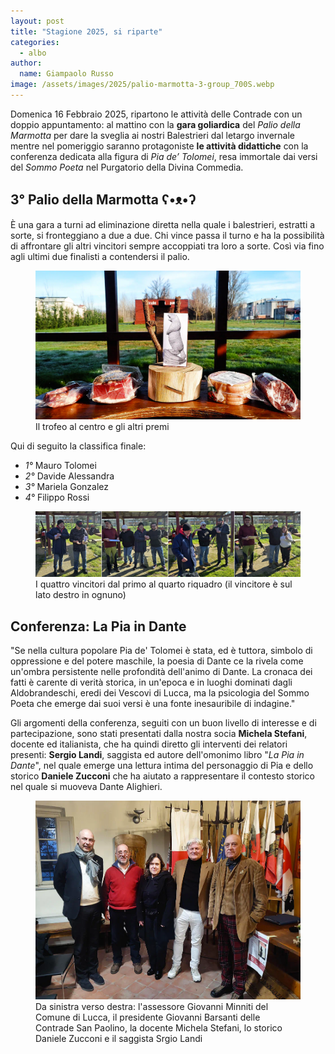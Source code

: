 ```yaml
---
layout: post
title: "Stagione 2025, si riparte"
categories: 
  - albo
author:
  name: Giampaolo Russo
image: /assets/images/2025/palio-marmotta-3-group_700S.webp
---
```


 Domenica 16 Febbraio 2025, ripartono le attività delle Contrade con un doppio appuntamento: al mattino con la **gara goliardica** del *Palio della Marmotta* per dare la sveglia ai nostri Balestrieri dal letargo invernale mentre nel pomeriggio saranno protagoniste **le attività didattiche** con la conferenza dedicata alla figura di *Pia de’ Tolomei*, resa immortale dai versi del *Sommo Poeta* nel Purgatorio della Divina Commedia.

<!-- more -->

## 3° Palio della Marmotta ʕ•ᴥ•ʔ

È una gara a turni ad eliminazione diretta nella quale i balestrieri, estratti a sorte, si fronteggiano a due a due. Chi vince passa il turno e ha la possibilità di affrontare gli altri vincitori sempre accoppiati tra loro a sorte. Così via fino agli ultimi due finalisti a contendersi il palio.

<figure class="align-center">
    <img src="/assets/images/2025/palio-marmotta-3-trofei_700S.webp" alt="terzo palio marmotta trofei">
  <figcaption>Il trofeo al centro e gli altri premi</figcaption>
</figure>

Qui di seguito la classifica finale:

* *1°* Mauro Tolomei
* *2°* Davide Alessandra
* *3°* Mariela Gonzalez
* *4°* Filippo Rossi

<figure class="align-center">
    <img src="/assets/images/2025/palio-marmotta-3-winners_700S.webp" alt="terzo palio marmotta vincitori">
  <figcaption>I quattro vincitori dal primo al quarto riquadro (il vincitore è sul lato destro in ognuno)</figcaption>
</figure>

## Conferenza: La Pia in Dante

"Se nella cultura popolare Pia de' Tolomei è stata, ed è tuttora, simbolo di oppressione e del potere maschile, la poesia di Dante ce la rivela come un'ombra persistente nelle profondità dell'animo di Dante. La cronaca dei fatti è carente di verità storica, in un'epoca e in luoghi dominati dagli Aldobrandeschi, eredi dei Vescovi di Lucca, ma la psicologia del Sommo Poeta che emerge dai suoi versi è una fonte inesauribile di indagine."

Gli argomenti della conferenza, seguiti con un buon livello di interesse e di partecipazione, sono stati presentati dalla nostra socia **Michela Stefani**, docente ed italianista, che ha quindi diretto gli interventi dei relatori presenti: **Sergio Landi**, saggista ed autore dell'omonimo libro "*La Pia in Dante*", nel quale emerge una lettura intima del personaggio di Pia e dello storico **Daniele Zucconi** che ha aiutato a rappresentare il contesto storico nel quale si muoveva Dante Alighieri.

<figure class="align-center">
    <img src="/assets/images/2025/pia-in-dante-gruppo_700S.webp" alt="terzo palio marmotta vincitori">
  <figcaption>Da sinistra verso destra: l'assessore Giovanni Minniti del Comune di Lucca, il presidente Giovanni Barsanti delle Contrade San Paolino, la docente Michela Stefani, lo storico Daniele Zucconi e il saggista Srgio Landi</figcaption>
</figure>
